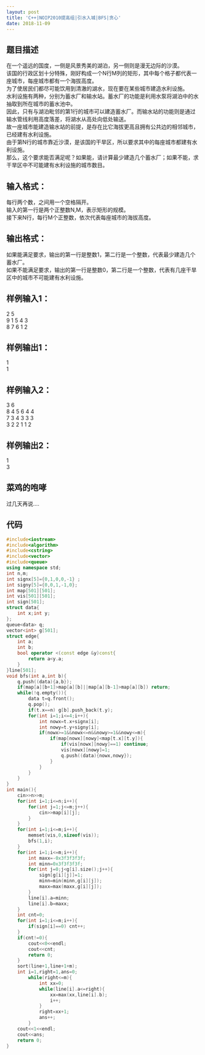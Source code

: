 ```yaml
---
layout: post 
title: 'C++|NOIP2010提高组|引水入城|BFS|贪心' 
date: 2018-11-09
---
```

## 题目描述
在一个遥远的国度，一侧是风景秀美的湖泊，另一侧则是漫无边际的沙漠。  
该国的行政区划十分特殊，刚好构成一个N行M列的矩形，其中每个格子都代表一座城市，每座城市都有一个海拔高度。  
为了使居民们都尽可能饮用到清澈的湖水，现在要在某些城市建造水利设施。  
水利设施有两种，分别为蓄水厂和输水站。蓄水厂的功能是利用水泵将湖泊中的水抽取到所在城市的蓄水池中。  
因此，只有与湖泊毗邻的第1行的城市可以建造蓄水厂。而输水站的功能则是通过输水管线利用高度落差，将湖水从高处向低处输送。  
故一座城市能建造输水站的前提，是存在比它海拔更高且拥有公共边的相邻城市，已经建有水利设施。  
由于第N行的城市靠近沙漠，是该国的干旱区，所以要求其中的每座城市都建有水利设施。  
那么，这个要求能否满足呢？如果能，请计算最少建造几个蓄水厂；如果不能，求干旱区中不可能建有水利设施的城市数目。  
## 输入格式：
每行两个数，之间用一个空格隔开。  
输入的第一行是两个正整数N,M，表示矩形的规模。  
接下来N行，每行M个正整数，依次代表每座城市的海拔高度。  
## 输出格式：
如果能满足要求，输出的第一行是整数1，第二行是一个整数，代表最少建造几个蓄水厂。  
如果不能满足要求，输出的第一行是整数0，第二行是一个整数，代表有几座干旱区中的城市不可能建有水利设施。  
## 样例输入1：
2 5  
9 1 5 4 3  
8 7 6 1 2  
## 样例输出1：
1  
1  
## 样例输入2：
3 6  
8 4 5 6 4 4  
7 3 4 3 3 3  
3 2 2 1 1 2  
## 样例输出2：
1  
3  
## 菜鸡的咆哮
过几天再说....  
## 代码
```cpp
#include<iostream>
#include<algorithm>
#include<cstring>
#include<vector>
#include<queue>
using namespace std;
int n,m;
int signx[5]={0,1,0,0,-1} ;
int signy[5]={0,0,1,-1,0};
int map[501][501];
int vis[501][501];
int sign[501];
struct data{
	int x;int y;
};
queue<data> q;
vector<int> g[501];
struct edge{
	int a;
	int b;
	bool operator <(const edge &y)const{
		return a<y.a;
	}
}line[501];
void bfs(int a,int b){
	q.push((data){a,b});
	if(map[a][b+1]>map[a][b]||map[a][b-1]>map[a][b]) return;
	while(!q.empty()){
		data t=q.front();
		q.pop();
		if(t.x==n) g[b].push_back(t.y);
		for(int i=1;i<=4;i++){
			int nowx=t.x+signx[i];
			int nowy=t.y+signy[i];
			if(nowx>=1&&nowx<=n&&nowy>=1&&nowy<=m){
				if(map[nowx][nowy]<map[t.x][t.y]){
					if(vis[nowx][nowy]==1) continue;
					vis[nowx][nowy]=1;
					q.push((data){nowx,nowy});
				}	
			}
		}
	}
}
int main(){
	cin>>n>>m;
	for(int i=1;i<=n;i++){
		for(int j=1;j<=m;j++){
			cin>>map[i][j];
		}
	}
	for(int i=1;i<=m;i++){
		memset(vis,0,sizeof(vis));
		bfs(1,i);
	}
	for(int i=1;i<=m;i++){
		int maxx=-0x3f3f3f3f;
		int minn=0x3f3f3f3f;
		for(int j=0;j<g[i].size();j++){
			sign[g[i][j]]=1;
			minn=min(minn,g[i][j]);
			maxx=max(maxx,g[i][j]);
		}
		line[i].a=minn;
		line[i].b=maxx;
	}
	int cnt=0;
	for(int i=1;i<=m;i++){
		if(sign[i]==0) cnt++;
	}
	if(cnt!=0){
		cout<<0<<endl;
		cout<<cnt;
		return 0;
	}
	sort(line+1,line+1+m);
	int i=1,right=1,ans=0;
        while(right<=m){
            int xx=0;
            while(line[i].a<=right){
                xx=max(xx,line[i].b);
                i++;
            }
            right=xx+1;
            ans++;
        }
	cout<<1<<endl;
	cout<<ans;
	return 0;
}
```